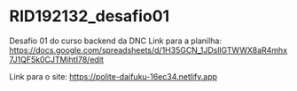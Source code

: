 # RID192132_desafio01
Desafio 01 do curso backend da DNC
Link para a planilha: https://docs.google.com/spreadsheets/d/1H35GCN_1JDsllGTWWX8aR4mhx7J1QF5k0CJTMihtI78/edit

Link para o site: https://polite-daifuku-16ec34.netlify.app

